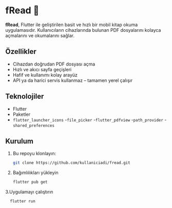 # fRead 📖

**fRead**, Flutter ile geliştirilen basit ve hızlı bir mobil kitap okuma uygulamasıdır. Kullanıcıların cihazlarında bulunan PDF dosyalarını kolayca açmalarını ve okumalarını sağlar.

## Özellikler

-  Cihazdan doğrudan PDF dosyası açma 
-  Hızlı ve akıcı sayfa geçişleri
-  Hafif ve kullanımı kolay arayüz
-  API ya da harici servis kullanmaz – tamamen yerel çalışır

## Teknolojiler

- Flutter
- Paketler
- `flutter_launcher_icons` 
-`file_picker`
-`flutter_pdfview`
-`path_provider`
-`shared_preferences`


## Kurulum

1. Bu repoyu klonlayın:
   ```bash
   git clone https://github.com/kullaniciadi/fread.git
2. Bağımlılıkları yükleyin
   ```bash
   flutter pub get
3.Uygulamayı çalıştırın
 ```bash
   flutter run
